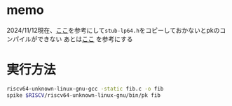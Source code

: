 # memo

2024/11/12現在、[ここ](https://github.com/riscv-software-src/riscv-pk/pull/114)を参考にして`stub-lp64.h`をコピーしておかないとpkのコンパイルができない
あとは[ここ](https://zenn.dev/ohno418/articles/5f6d5e01dc4981) を参考にする

# 実行方法

```bash
riscv64-unknown-linux-gnu-gcc -static fib.c -o fib
spike $RISCV/riscv64-unknown-linux-gnu/bin/pk fib
```

